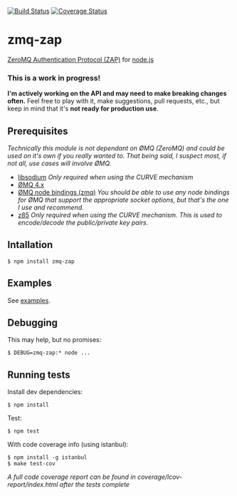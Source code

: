 [![Build Status](https://travis-ci.org/msealand/zmq-zap.node.png)](https://travis-ci.org/msealand/zmq-zap.node)
[![Coverage Status](https://coveralls.io/repos/msealand/zmq-zap.node/badge.png)](https://coveralls.io/r/msealand/zmq-zap.node)

# zmq-zap

[ZeroMQ Authentication Protocol (ZAP)](http://rfc.zeromq.org/spec:27) for [node.js](http://nodejs.org)

### This is a work in progress!  
**I'm actively working on the API and may need to make breaking changes often.**
Feel free to play with it, make suggestions, pull requests, etc., but keep in mind that it's **not ready for production use**.

## Prerequisites

_Technically this module is not dependant on ØMQ (ZeroMQ) and could be used on it's own if you really wanted to.  That being said, I suspect most, if not all, use cases will involve ØMQ._

- [libsodium](https://github.com/jedisct1/libsodium) _Only required when using the CURVE mechanism_
- [ØMQ 4.x](http://zeromq.org/intro:get-the-software)
- [ØMQ node bindings (zmq)](https://github.com/JustinTulloss/zeromq.node) _You should be able to use any node bindings for ØMQ that support the appropriate socket options, but that's the one I use and recommend._
- [z85](https://github.com/msealand/z85.node) _Only required when using the CURVE mechanism. This is used to encode/decode the public/private key pairs._

## Intallation

	$ npm install zmq-zap
	
## Examples

See [examples](examples/).

## Debugging

This may help, but no promises:

	$ DEBUG=zmq-zap:* node ...

## Running tests

Install dev dependencies:

	$ npm install

Test:

	$ npm test

With code coverage info (using istanbul):

	$ npm install -g istanbul
	$ make test-cov

_A full code coverage report can be found in coverage/lcov-report/index.html after the tests complete_
